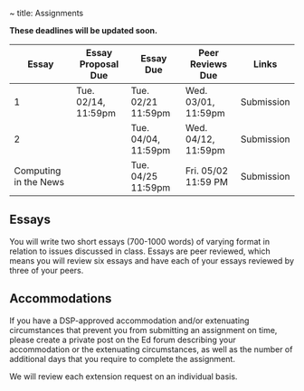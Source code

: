 ~ title: Assignments

**These deadlines will be updated soon.**

| Essay | Essay Proposal Due | Essay Due           | Peer Reviews Due    | Links                                 |
|-------|--------------------|---------------------|---------------------|---------------------------------------|
| 1     | Tue. 02/14, 11:59pm | Tue. 02/21 11:59pm | Wed. 03/01, 11:59pm  | Submission |
| 2     |                     | Tue. 04/04, 11:59pm  | Wed. 04/12, 11:59pm  |  Submission |
| Computing in the News | | Tue. 04/25 11:59pm | Fri. 05/02 11:59 PM | Submission |

Essays
------

You will write two short essays (700-1000 words) of varying format in relation
to issues discussed in class. Essays are peer reviewed, which means you will
review six essays and have each of your essays reviewed by three of your peers.

<!--
Essay 1 
------

[Essay details here.](https://docs.google.com/document/d/1VuXzCrrW7VYzLLQyjcUlO8ZYaHycwmdn9p08PmRJzCY/edit?usp=sharing)

Essay 2
------

[Proposal form here.](https://www.gradescope.com/courses/437281/assignments/2401006/)

[Essay details here.](https://docs.google.com/document/d/1tYHu2PSWJHxyxL0vD_yWqNtEZRmZifvLfLKdGfe8Uds/edit?usp=sharing)


Optional Essay: Ethics in the News
------------------

This is an optional assignment that can be completed to make up one of the two required essays. You will complete an Ethics in the News assignment where you research a current topic in computing (outside of lecture topics) and its social implications. Word count, depth, and citation requirements will be similar to the two required essays.
Details to be released around 11/14.
-->

Accommodations 
------

If you have a DSP-approved accommodation and/or extenuating circumstances that prevent you from submitting an assignment on time, please create a private post on the Ed forum describing your accommodation or the extenuating circumstances, as well as the number of additional days that you require to complete the assignment.

We will review each extension request on an individual basis.


